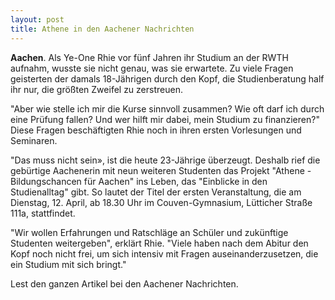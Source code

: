 ```yaml
---
layout: post
title: Athene in den Aachener Nachrichten
---
```


**Aachen**. Als Ye-One Rhie vor fünf Jahren ihr Studium an der RWTH aufnahm, wusste sie nicht genau, was sie erwartete. Zu viele Fragen geisterten der damals 18-Jährigen durch den Kopf, die Studienberatung half ihr nur, die größten Zweifel zu zerstreuen.

"Aber wie stelle ich mir die Kurse sinnvoll zusammen? Wie oft darf ich durch eine Prüfung fallen? Und wer hilft mir dabei, mein Studium zu finanzieren?" Diese Fragen beschäftigten Rhie noch in ihren ersten Vorlesungen und Seminaren.

"Das muss nicht sein», ist die heute 23-Jährige überzeugt. Deshalb rief die gebürtige Aachenerin mit neun weiteren Studenten das Projekt "Athene - Bildungschancen für Aachen" ins Leben, das "Einblicke in den Studienalltag" gibt. So lautet der Titel der ersten Veranstaltung, die am Dienstag, 12. April, ab 18.30 Uhr im Couven-Gymnasium, Lütticher Straße 111a, stattfindet.

"Wir wollen Erfahrungen und Ratschläge an Schüler und zukünftige Studenten weitergeben", erklärt Rhie. "Viele haben nach dem Abitur den Kopf noch nicht frei, um sich intensiv mit Fragen auseinanderzusetzen, die ein Studium mit sich bringt."

Lest den ganzen Artikel bei den Aachener Nachrichten.
